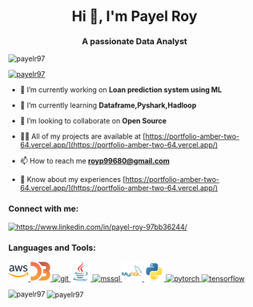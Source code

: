 <h1 align="center">Hi 👋, I'm Payel Roy</h1>
<h3 align="center">A passionate Data Analyst</h3>

<p align="left"> <img src="https://komarev.com/ghpvc/?username=payelr97&label=Profile%20views&color=0e75b6&style=flat" alt="payelr97" /> </p>

<p align="left"> <a href="https://github.com/ryo-ma/github-profile-trophy"><img src="https://github-profile-trophy.vercel.app/?username=payelr97" alt="payelr97" /></a> </p>

- 🔭 I’m currently working on **Loan prediction system using ML**

- 🌱 I’m currently learning **Dataframe,Pyshark,Hadloop**

- 👯 I’m looking to collaborate on **Open Source**

- 👨‍💻 All of my projects are available at [https://portfolio-amber-two-64.vercel.app/](https://portfolio-amber-two-64.vercel.app/)

- 📫 How to reach me **royp99680@gmail.com**

- 📄 Know about my experiences [https://portfolio-amber-two-64.vercel.app/](https://portfolio-amber-two-64.vercel.app/)

<h3 align="left">Connect with me:</h3>
<p align="left">
<a href="https://linkedin.com/in/https://www.linkedin.com/in/payel-roy-97bb36244/" target="blank"><img align="center" src="https://raw.githubusercontent.com/rahuldkjain/github-profile-readme-generator/master/src/images/icons/Social/linked-in-alt.svg" alt="https://www.linkedin.com/in/payel-roy-97bb36244/" height="30" width="40" /></a>
</p>

<h3 align="left">Languages and Tools:</h3>
<p align="left"> <a href="https://aws.amazon.com" target="_blank" rel="noreferrer"> <img src="https://raw.githubusercontent.com/devicons/devicon/master/icons/amazonwebservices/amazonwebservices-original-wordmark.svg" alt="aws" width="40" height="40"/> </a> <a href="https://d3js.org/" target="_blank" rel="noreferrer"> <img src="https://raw.githubusercontent.com/devicons/devicon/master/icons/d3js/d3js-original.svg" alt="d3js" width="40" height="40"/> </a> <a href="https://git-scm.com/" target="_blank" rel="noreferrer"> <img src="https://www.vectorlogo.zone/logos/git-scm/git-scm-icon.svg" alt="git" width="40" height="40"/> </a> <a href="https://www.java.com" target="_blank" rel="noreferrer"> <img src="https://raw.githubusercontent.com/devicons/devicon/master/icons/java/java-original.svg" alt="java" width="40" height="40"/> </a> <a href="https://www.microsoft.com/en-us/sql-server" target="_blank" rel="noreferrer"> <img src="https://www.svgrepo.com/show/303229/microsoft-sql-server-logo.svg" alt="mssql" width="40" height="40"/> </a> <a href="https://www.mysql.com/" target="_blank" rel="noreferrer"> <img src="https://raw.githubusercontent.com/devicons/devicon/master/icons/mysql/mysql-original-wordmark.svg" alt="mysql" width="40" height="40"/> </a> <a href="https://www.python.org" target="_blank" rel="noreferrer"> <img src="https://raw.githubusercontent.com/devicons/devicon/master/icons/python/python-original.svg" alt="python" width="40" height="40"/> </a> <a href="https://pytorch.org/" target="_blank" rel="noreferrer"> <img src="https://www.vectorlogo.zone/logos/pytorch/pytorch-icon.svg" alt="pytorch" width="40" height="40"/> </a> <a href="https://www.tensorflow.org" target="_blank" rel="noreferrer"> <img src="https://www.vectorlogo.zone/logos/tensorflow/tensorflow-icon.svg" alt="tensorflow" width="40" height="40"/> </a> </p>

<p><img align="left" src="https://github-readme-stats.vercel.app/api/top-langs?username=payelr97&show_icons=true&locale=en&layout=compact" alt="payelr97" /></p>

<p>&nbsp;<img align="center" src="https://github-readme-stats.vercel.app/api?username=payelr97&show_icons=true&locale=en" alt="payelr97" /></p>
